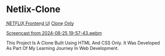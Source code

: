 # Netlix-Clone

N͟E͟T͟F͟L͟I͟X͟ F͟r͟o͟n͟t͟e͟n͟d͟ U͟I͟ C͟l͟o͟n͟e͟ O͟n͟l͟y͟


[Screencast from 2024-08-25 19-57-43.webm](https://github.com/user-attachments/assets/a0678fe3-c9e4-46a5-b998-dcc17fb33af7)


This Project Is A Clone Built Using HTML And CSS Only. It Was Developed As Part Of My Learning Journey In Web Development.

